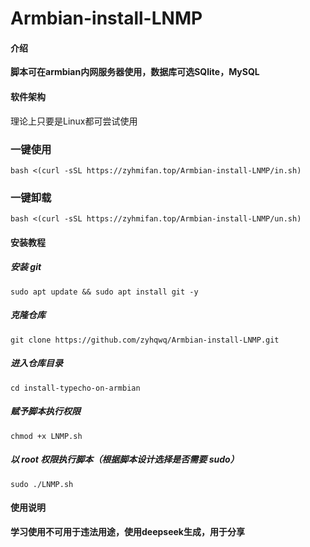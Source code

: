# Armbian-install-LNMP
#### 介绍
**脚本可在armbian内网服务器使用，数据库可选SQlite，MySQL**

#### 软件架构
理论上只要是Linux都可尝试使用

### 一键使用
```
bash <(curl -sSL https://zyhmifan.top/Armbian-install-LNMP/in.sh)
```

### 一键卸载
```
bash <(curl -sSL https://zyhmifan.top/Armbian-install-LNMP/un.sh)
```

#### 安装教程
##### 安装 git
```
sudo apt update && sudo apt install git -y
```
##### 克隆仓库
```
git clone https://github.com/zyhqwq/Armbian-install-LNMP.git
```
##### 进入仓库目录
```
cd install-typecho-on-armbian
```
##### 赋予脚本执行权限
```
chmod +x LNMP.sh
```
##### 以 root 权限执行脚本（根据脚本设计选择是否需要 sudo）
```
sudo ./LNMP.sh
```

#### 使用说明

**学习使用不可用于违法用途，使用deepseek生成，用于分享**
